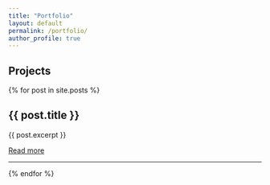 ```yaml
---
title: "Portfolio"
layout: default
permalink: /portfolio/
author_profile: true
---
```


## Projects

{% for post in site.posts %}
  <h2>{{ post.title }}</h2>
  <p>{{ post.excerpt }}</p>
  <a href="{{ post.url }}">Read more</a>
  <hr>
{% endfor %}
